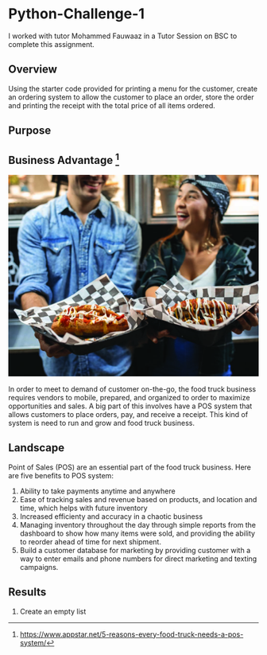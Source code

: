 # Python-Challenge-1

I worked with tutor Mohammed Fauwaaz in a Tutor Session on BSC to complete this assignment.

## Overview
Using the starter code provided for printing a menu for the customer, create an ordering system to allow the customer to place an order, store the order and printing the receipt with the total price of all items ordered.

## Purpose

## Business Advantage [^1]

![Food_Truck_POS](images/Food_Truck_POS.jpeg)

In order to meet to demand of customer on-the-go, the food truck business requires vendors to mobile, prepared, and organized to order to maximize opportunities and sales. A big part of this involves have a POS system that allows customers to place orders, pay, and receive a receipt. This kind of system is need to run and grow and food truck business.

## Landscape
Point of Sales (POS) are an essential part of the food truck business. Here are five benefits to POS system:
1. Ability to take payments anytime and anywhere
2. Ease of tracking sales and revenue based on products, and location and time, which helps with future inventory
3. Increased efficienty and accuracy in a chaotic business
4. Managing inventory throughout the day through simple reports from the dashboard to show how many items were sold, and providing the ability to reorder ahead of time for next shipment.
5. Build a customer database for marketing by providing customer with a way to enter emails and phone numbers for direct marketing and texting campaigns.

## Results
1. Create an empty list

[^1]: https://www.appstar.net/5-reasons-every-food-truck-needs-a-pos-system/

